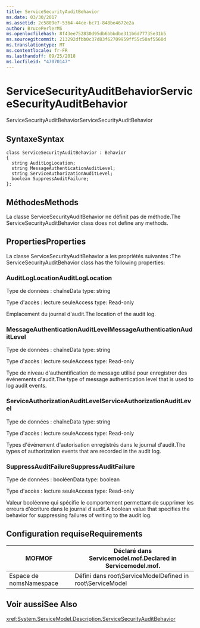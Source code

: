 ```yaml
---
title: ServiceSecurityAuditBehavior
ms.date: 03/30/2017
ms.assetid: 2c5809e7-5364-44ce-bc71-848be4672e2a
author: BrucePerlerMS
ms.openlocfilehash: 8f43ee752830d95db6bbbdbe311b6d77735e31b5
ms.sourcegitcommit: 213292dfbb0c37d83f62709959ff55c50af5560d
ms.translationtype: MT
ms.contentlocale: fr-FR
ms.lasthandoff: 09/25/2018
ms.locfileid: "47070147"
---
```

# <a name="servicesecurityauditbehavior"></a><span data-ttu-id="3c7cb-102">ServiceSecurityAuditBehavior</span><span class="sxs-lookup"><span data-stu-id="3c7cb-102">ServiceSecurityAuditBehavior</span></span>
<span data-ttu-id="3c7cb-103">ServiceSecurityAuditBehavior</span><span class="sxs-lookup"><span data-stu-id="3c7cb-103">ServiceSecurityAuditBehavior</span></span>  
  
## <a name="syntax"></a><span data-ttu-id="3c7cb-104">Syntaxe</span><span class="sxs-lookup"><span data-stu-id="3c7cb-104">Syntax</span></span>  
  
```  
class ServiceSecurityAuditBehavior : Behavior  
{  
  string AuditLogLocation;  
  string MessageAuthenticationAuditLevel;  
  string ServiceAuthorizationAuditLevel;  
  boolean SuppressAuditFailure;  
};  
```  
  
## <a name="methods"></a><span data-ttu-id="3c7cb-105">Méthodes</span><span class="sxs-lookup"><span data-stu-id="3c7cb-105">Methods</span></span>  
 <span data-ttu-id="3c7cb-106">La classe ServiceSecurityAuditBehavior ne définit pas de méthode.</span><span class="sxs-lookup"><span data-stu-id="3c7cb-106">The ServiceSecurityAuditBehavior class does not define any methods.</span></span>  
  
## <a name="properties"></a><span data-ttu-id="3c7cb-107">Properties</span><span class="sxs-lookup"><span data-stu-id="3c7cb-107">Properties</span></span>  
 <span data-ttu-id="3c7cb-108">La classe ServiceSecurityAuditBehavior a les propriétés suivantes :</span><span class="sxs-lookup"><span data-stu-id="3c7cb-108">The ServiceSecurityAuditBehavior class has the following properties:</span></span>  
  
### <a name="auditloglocation"></a><span data-ttu-id="3c7cb-109">AuditLogLocation</span><span class="sxs-lookup"><span data-stu-id="3c7cb-109">AuditLogLocation</span></span>  
 <span data-ttu-id="3c7cb-110">Type de données : chaîne</span><span class="sxs-lookup"><span data-stu-id="3c7cb-110">Data type: string</span></span>  
  
 <span data-ttu-id="3c7cb-111">Type d'accès : lecture seule</span><span class="sxs-lookup"><span data-stu-id="3c7cb-111">Access type: Read-only</span></span>  
  
 <span data-ttu-id="3c7cb-112">Emplacement du journal d'audit.</span><span class="sxs-lookup"><span data-stu-id="3c7cb-112">The location of the audit log.</span></span>  
  
### <a name="messageauthenticationauditlevel"></a><span data-ttu-id="3c7cb-113">MessageAuthenticationAuditLevel</span><span class="sxs-lookup"><span data-stu-id="3c7cb-113">MessageAuthenticationAuditLevel</span></span>  
 <span data-ttu-id="3c7cb-114">Type de données : chaîne</span><span class="sxs-lookup"><span data-stu-id="3c7cb-114">Data type: string</span></span>  
  
 <span data-ttu-id="3c7cb-115">Type d'accès : lecture seule</span><span class="sxs-lookup"><span data-stu-id="3c7cb-115">Access type: Read-only</span></span>  
  
 <span data-ttu-id="3c7cb-116">Type de niveau d'authentification de message utilisé pour enregistrer des événements d'audit.</span><span class="sxs-lookup"><span data-stu-id="3c7cb-116">The type of message authentication level that is used to log audit events.</span></span>  
  
### <a name="serviceauthorizationauditlevel"></a><span data-ttu-id="3c7cb-117">ServiceAuthorizationAuditLevel</span><span class="sxs-lookup"><span data-stu-id="3c7cb-117">ServiceAuthorizationAuditLevel</span></span>  
 <span data-ttu-id="3c7cb-118">Type de données : chaîne</span><span class="sxs-lookup"><span data-stu-id="3c7cb-118">Data type: string</span></span>  
  
 <span data-ttu-id="3c7cb-119">Type d'accès : lecture seule</span><span class="sxs-lookup"><span data-stu-id="3c7cb-119">Access type: Read-only</span></span>  
  
 <span data-ttu-id="3c7cb-120">Types d'événement d'autorisation enregistrés dans le journal d'audit.</span><span class="sxs-lookup"><span data-stu-id="3c7cb-120">The types of authorization events that are recorded in the audit log.</span></span>  
  
### <a name="suppressauditfailure"></a><span data-ttu-id="3c7cb-121">SuppressAuditFailure</span><span class="sxs-lookup"><span data-stu-id="3c7cb-121">SuppressAuditFailure</span></span>  
 <span data-ttu-id="3c7cb-122">Type de données : booléen</span><span class="sxs-lookup"><span data-stu-id="3c7cb-122">Data type: boolean</span></span>  
  
 <span data-ttu-id="3c7cb-123">Type d'accès : lecture seule</span><span class="sxs-lookup"><span data-stu-id="3c7cb-123">Access type: Read-only</span></span>  
  
 <span data-ttu-id="3c7cb-124">Valeur booléenne qui spécifie le comportement permettant de supprimer les erreurs d'écriture dans le journal d'audit.</span><span class="sxs-lookup"><span data-stu-id="3c7cb-124">A boolean value that specifies the behavior for suppressing failures of writing to the audit log.</span></span>  
  
## <a name="requirements"></a><span data-ttu-id="3c7cb-125">Configuration requise</span><span class="sxs-lookup"><span data-stu-id="3c7cb-125">Requirements</span></span>  
  
|<span data-ttu-id="3c7cb-126">MOF</span><span class="sxs-lookup"><span data-stu-id="3c7cb-126">MOF</span></span>|<span data-ttu-id="3c7cb-127">Déclaré dans Servicemodel.mof.</span><span class="sxs-lookup"><span data-stu-id="3c7cb-127">Declared in Servicemodel.mof.</span></span>|  
|---------|-----------------------------------|  
|<span data-ttu-id="3c7cb-128">Espace de noms</span><span class="sxs-lookup"><span data-stu-id="3c7cb-128">Namespace</span></span>|<span data-ttu-id="3c7cb-129">Défini dans root\ServiceModel</span><span class="sxs-lookup"><span data-stu-id="3c7cb-129">Defined in root\ServiceModel</span></span>|  
  
## <a name="see-also"></a><span data-ttu-id="3c7cb-130">Voir aussi</span><span class="sxs-lookup"><span data-stu-id="3c7cb-130">See Also</span></span>  
 <xref:System.ServiceModel.Description.ServiceSecurityAuditBehavior>
